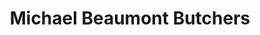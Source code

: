 ---
title: "Michael Beaumont Butchers"
url: /fulbourn/michael-beaumont-butchers/
shop: Metzgerei
---